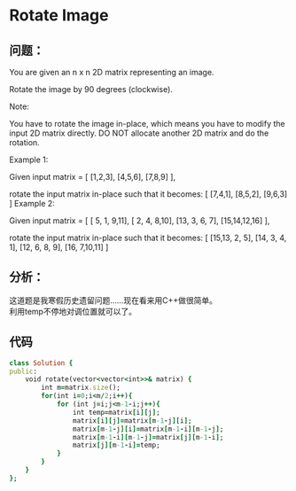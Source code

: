 #  Rotate Image
## 问题：
You are given an n x n 2D matrix representing an image.

Rotate the image by 90 degrees (clockwise).

Note:

You have to rotate the image in-place, which means you have to modify the input 2D matrix directly. DO NOT allocate another 2D matrix and do the rotation.

Example 1:

Given input matrix = 
[
  [1,2,3],
  [4,5,6],
  [7,8,9]
],

rotate the input matrix in-place such that it becomes:
[
  [7,4,1],
  [8,5,2],
  [9,6,3]
]
Example 2:

Given input matrix =
[
  [ 5, 1, 9,11],
  [ 2, 4, 8,10],
  [13, 3, 6, 7],
  [15,14,12,16]
], 

rotate the input matrix in-place such that it becomes:
[
  [15,13, 2, 5],
  [14, 3, 4, 1],
  [12, 6, 8, 9],
  [16, 7,10,11]
]
## 分析：
这道题是我寒假历史遗留问题……现在看来用C++做很简单。<br>
利用temp不停地对调位置就可以了。<br>
## 代码
```ruby
class Solution {
public:
    void rotate(vector<vector<int>>& matrix) {
        int m=matrix.size();
        for(int i=0;i<m/2;i++){
            for (int j=i;j<m-1-i;j++){
                int temp=matrix[i][j];
                matrix[i][j]=matrix[m-1-j][i];
                matrix[m-1-j][i]=matrix[m-1-i][m-1-j];
                matrix[m-1-i][m-1-j]=matrix[j][m-1-i];
                matrix[j][m-1-i]=temp;
            }
        }
    }
};

